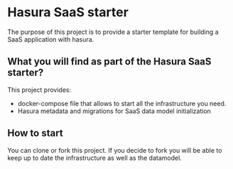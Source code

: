 # Hasura SaaS starter
 
The purpose of this project is to provide a starter template for building a SaaS application with hasura.

## What you will find as part of the Hasura SaaS starter?

This project provides:

* docker-compose file that allows to start all the infrastructure you need.
* Hasura metadata and migrations for SaaS data model initialization


## How to start

You can clone or fork this project. If you decide to fork you will be able to keep up to date the infrastructure as well as the datamodel.